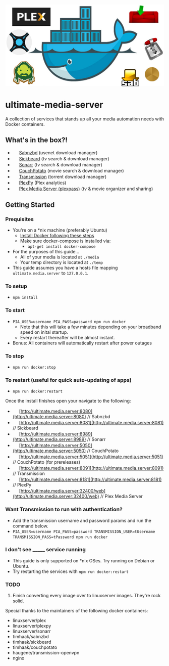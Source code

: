 ![Ultimate Media Server](ums.jpg)

# ultimate-media-server
A collection of services that stands up all your media automation needs with Docker containers.

## What's in the box?!
* <img src='http://www.google.com/s2/favicons?domain=sabnzbd.org' height='16' width='16' /> [Sabnzbd](http://sabnzbd.org) (usenet download manager)
* <img src='http://www.google.com/s2/favicons?domain=sickbeard.com' height='16' width='16' /> [Sickbeard](http://sickbeard.com) (tv search & download manager)
* <img src='http://www.google.com/s2/favicons?domain=sonarr.tv' height='16' width='16' /> [Sonarr](https://sonarr.tv/) (tv search & download manager)
* <img src='http://www.google.com/s2/favicons?domain=couchpota.to' height='16' width='16' /> [CouchPotato](https://couchpota.to) (movie search & download manager)
* <img src='http://www.google.com/s2/favicons?domain=transmissionbt.com' height='16' width='16' /> [Transmission](https://transmissionbt.com) (torrent download manager)
* <img src='https://goo.gl/Qo7Y3z' height='16' width='16' /> [PlexPy](https://goo.gl/zHQveY) (Plex analytics)
* <img src='http://www.google.com/s2/favicons?domain=plex.tv' height='16' width='16' /> [Plex Media Server (plexpass)](https://plex.tv) (tv & movie organizer and sharing)

## Getting Started

### Prequisites
* You're on a *nix machine (preferably Ubuntu)
  * [Install Docker following these steps](https://docs.docker.com/linux/step_one/)
  * Make sure docker-compose is installed via:
    * `apt-get install docker-compose`
* For the purposes of this guide...
  * All of your media is located at `./media`
  * Your temp directory is located at `./temp`
* This guide assumes you have a hosts file mapping `ultimate.media.server` to `127.0.0.1`.

### To setup
* `npm install`

### To start
* `PIA_USER=username PIA_PASS=password npm run docker`
  * Note that this will take a few minutes depending on your broadband speed on inital startup.
  * Every restart thereafter will be almost instant.
* Bonus: All containers will automatically restart after power outages

### To stop
* `npm run docker:stop`

### To restart (useful for quick auto-updating of apps)
* `npm run docker:restart`

Once the install finishes open your navigate to the following:

* <img src='http://www.google.com/s2/favicons?domain=sabnzbd.org' height='16' width='16' /> [http://ultimate.media.server:8080](http://ultimate.media.server:8080) // Sabnzbd
* <img src='http://www.google.com/s2/favicons?domain=sickbeard.com' height='16' width='16' /> [http://ultimate.media.server:8081](http://ultimate.media.server:8081) // Sickbeard
* <img src='http://www.google.com/s2/favicons?domain=sonarr.tv' height='16' width='16' /> [http://ultimate.media.server:8989](http://ultimate.media.server:8989) // Sonarr
* <img src='http://www.google.com/s2/favicons?domain=couchpota.to' height='16' width='16' /> [http://ultimate.media.server:5050](http://ultimate.media.server:5050) // CouchPotato
* <img src='http://www.google.com/s2/favicons?domain=couchpota.to' height='16' width='16' /> [http://ultimate.media.server:5051](http://ultimate.media.server:5051) // CouchPotato (for prereleases)
* <img src='http://www.google.com/s2/favicons?domain=transmissionbt.com' height='16' width='16' /> [http://ultimate.media.server:8091](http://ultimate.media.server:8091) // Transmission
* <img src='https://goo.gl/Qo7Y3z' height='16' width='16' /> [http://ultimate.media.server:8181](http://ultimate.media.server:8181) // PlexPy
* <img src='http://www.google.com/s2/favicons?domain=plex.tv' height='16' width='16' /> [http://ultimate.media.server:32400/web](http://ultimate.media.server:32400/web) // Plex Media Server

### Want Transmission to run with authentication?
* Add the transmission username and password params and run the command below.
* `PIA_USER=username PIA_PASS=password TRANSMISSION_USER=tUsername TRANSMISSION_PASS=tPassword npm run docker`

### I don't see _____ service running

* This guide is only supported on *nix OSes. Try running on Debian or Ubuntu.
* Try restarting the services with `npm run docker:restart`

### TODO
1. Finish converting every image over to linuxserver images. They're rock solid.

Special thanks to the maintainers of the following docker containers:
* linuxserver/plex
* linuxserver/plexpy
* linuxserver/sonarr
* timhaak/sabnzbd
* timhaak/sickbeard
* timhaak/couchpotato
* haugene/transmission-openvpn
* nginx
